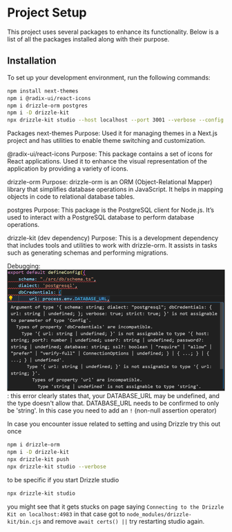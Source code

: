 # Project Setup

This project uses several packages to enhance its functionality. Below is a list of all the packages installed along with their purpose.

## Installation

To set up your development environment, run the following commands:

```sh
npm install next-themes
npm i @radix-ui/react-icons
npm i drizzle-orm postgres
npm i -D drizzle-kit
npx drizzle-kit studio --host localhost --port 3001 --verbose --config drizzle.config.ts
```

Packages
next-themes
Purpose: Used it for managing themes in a Next.js project and has utilities to enable theme switching and customization.

@radix-ui/react-icons
Purpose: This package contains a set of icons for React applications. Used it to enhance the visual representation of the application by providing a variety of icons.

drizzle-orm
Purpose: drizzle-orm is an ORM (Object-Relational Mapper) library that simplifies database operations in JavaScript. It helps in mapping objects in code to relational database tables.

postgres
Purpose: This package is the PostgreSQL client for Node.js. It’s used to interact with a PostgreSQL database to perform database operations.

drizzle-kit (dev dependency)
Purpose: This is a development dependency that includes tools and utilities to work with drizzle-orm. It assists in tasks such as generating schemas and performing migrations.


Debugging: 
![alt text](image.png) : this error clearly states that, your DATABASE_URL may be undefined, and the type doesn't allow that. DATABASE_URL needs to be confirmed to only be 'string'. In this case you need to add an `!` (non-null assertion operator)

In case you encounter issue related to setting and using Drizzle
try this out once 

```sh
npm i drizzle-orm
npm i -D drizzle-kit
npx drizzle-kit push
npx drizzle-kit studio --verbose
```
to be specific if you start Drizzle studio 
```sh
npx drizzle-kit studio
```
you might see that it gets stucks on page saying `Connecting to the Drizzle Kit on localhost:4983` in that case got to `node_modules/drizzle-kit/bin.cjs` and remove `await certs() ||` try restarting studio again.
